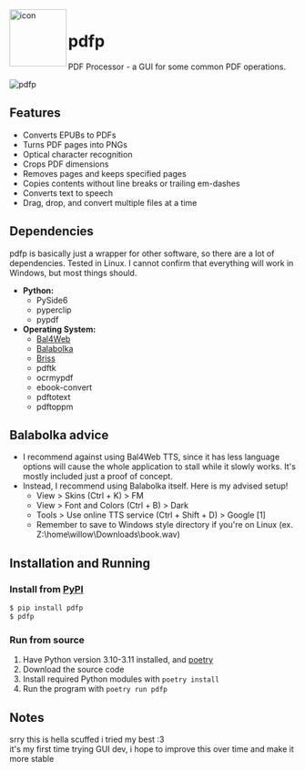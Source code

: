 <img align="left" width="100" height="100" src="https://raw.githubusercontent.com/MellowKyler/pdfp/main/pdfp/images/logo.ico" alt="icon">

# pdfp
PDF Processor - a GUI for some common PDF operations.

![pdfp](https://raw.githubusercontent.com/MellowKyler/pdfp/main/docs/demo.png)

## Features
- Converts EPUBs to PDFs
- Turns PDF pages into PNGs
- Optical character recognition
- Crops PDF dimensions
- Removes pages and keeps specified pages
- Copies contents without line breaks or trailing em-dashes
- Converts text to speech
- Drag, drop, and convert multiple files at a time

## Dependencies
pdfp is basically just a wrapper for other software, so there are a lot of dependencies. Tested in Linux. I cannot confirm that everything will work in Windows, but most things should.
- **Python:**
  - PySide6
  - pyperclip
  - pypdf
- **Operating System:**
  - [Bal4Web](https://www.cross-plus-a.com/bweb.htm)
  - [Balabolka](https://www.cross-plus-a.com/balabolka.htm)
  - [Briss](https://github.com/mbaeuerle/Briss-2.0)
  - pdftk
  - ocrmypdf
  - ebook-convert
  - pdftotext
  - pdftoppm

## Balabolka advice
- I recommend against using Bal4Web TTS, since it has less language options will cause the whole application to stall while it slowly works. It's mostly included just a proof of concept.
- Instead, I recommend using Balabolka itself. Here is my advised setup!
  - View > Skins (Ctrl + K) > FM 
  - View > Font and Colors (Ctrl + B) > Dark
  - Tools > Use online TTS service (Ctrl + Shift + D) > Google [1]
  - Remember to save to Windows style directory if you're on Linux (ex. Z:\home\willow\Downloads\book.wav)

## Installation and Running

### Install from [PyPI](https://pypi.org/project/pdfp/)

```bash
$ pip install pdfp
$ pdfp
```

### Run from source

1. Have Python version 3.10-3.11 installed, and [poetry](https://python-poetry.org/)
2. Download the source code
3. Install required Python modules with `poetry install`
4. Run the program with `poetry run pdfp`

## Notes
srry this is hella scuffed i tried my best :3 <br>
it's my first time trying GUI dev, i hope to improve this over time and make it more stable

